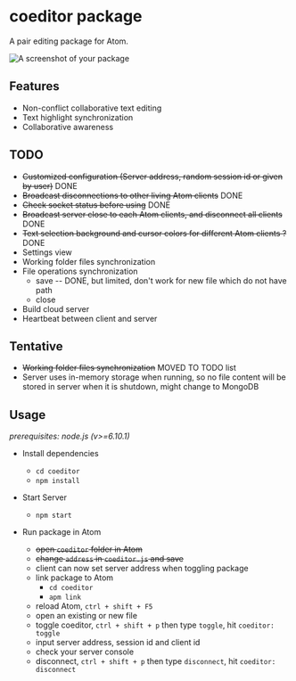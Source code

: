 # coeditor package

A pair editing package for Atom.

![A screenshot of your package](https://f.cloud.github.com/assets/69169/2290250/c35d867a-a017-11e3-86be-cd7c5bf3ff9b.gif)

## Features
+ Non-conflict collaborative text editing
+ Text highlight synchronization
+ Collaborative awareness

## TODO
+ ~~Customized configuration (Server address, random session id or given by user)~~ DONE
+ ~~Broadcast disconnections to other living Atom clients~~ DONE
+ ~~Check socket status before using~~ DONE
+ ~~Broadcast server close to each Atom clients, and disconnect all clients~~ DONE
+ ~~Text selection background and cursor colors for different Atom clients ?~~ DONE
+ Settings view
+ Working folder files synchronization
+ File operations synchronization
  - save -- DONE, but limited, don't work for new file which do not have path
  - close
+ Build cloud server
+ Heartbeat between client and server

## Tentative
+ ~~Working folder files synchronization~~ MOVED TO TODO list
+ Server uses in-memory storage when running, so no file content will be stored in server when it is shutdown, might change to MongoDB

## Usage
_prerequisites: node.js (v>=6.10.1)_

+ Install dependencies
  - `cd coeditor`
  - `npm install`

+ Start Server
  - `npm start`

+ Run package in Atom
  - ~~open `coeditor` folder in Atom~~
  - ~~change `address` in `coeditor.js` and save~~
  - client can now set server address when toggling package
  - link package to Atom
    - `cd coeditor`
    - `apm link`
  - reload Atom, `ctrl + shift + F5`
  - open an existing or new file
  - toggle coeditor, `ctrl + shift + p` then type `toggle`, hit `coeditor: toggle`
  - input server address, session id and client id
  - check your server console
  - disconnect, `ctrl + shift + p` then type `disconnect`, hit `coeditor: disconnect`
